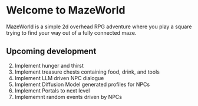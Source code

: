 # Welcome to MazeWorld

MazeWorld is a simple 2d overhead RPG adventure where you play a square trying to find your way out of a fully connected maze.

## Upcoming development
2. Implement hunger and thirst
3. Implement treasure chests containing food, drink, and tools
4. Implement LLM driven NPC dialogue
5. Implement Diffusion Model generated profiles for NPCs
6. Implement Portals to next level
7. Implememnt random events driven by NPCs 
